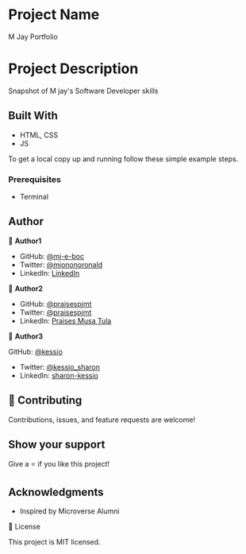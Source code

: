 # Project Name

M Jay Portfolio

# Project Description

Snapshot of M jay's Software Developer skills

## Built With

- HTML, CSS
- JS

To get a local copy up and running follow these simple example steps.

### Prerequisites

- Terminal

## Author

👤 **Author1**

- GitHub: [@mj-e-boc](https://github.com/mj-e-boc)
- Twitter: [@mjononoronald](https://twitter.com/Mjononoronald)
- LinkedIn: [LinkedIn](https://linkedin.com/in/ronald-mjonono-86365988)

👤 **Author2**

- GitHub: [@praisespjmt](https://github.com/PraisesPJMT)
- Twitter: [@praisespjmt](https://twitter.com/PraisesPJMT)
- LinkedIn: [Praises Musa Tula](https://www.linkedin.com/in/praises-tula-9233aa76)

👤 **Author3**

GitHub: [@kessio](https://github.com/kessio)

- Twitter: [@kessio_sharon](https://twitter.com/kessio_sharon)
- LinkedIn: [sharon-kessio](https://www.linkedin.com/in/sharon-kessio-172220b5)

## 🤝 Contributing

Contributions, issues, and feature requests are welcome!

## Show your support

Give a ⭐️ if you like this project!

## Acknowledgments

- Inspired by Microverse Alumni

📝 License

This project is MIT licensed.
